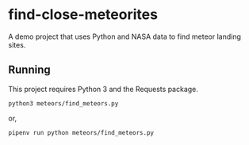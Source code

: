 # find-close-meteorites
A demo project that uses Python and NASA data to find meteor landing sites.

## Running

This project requires Python 3 and the Requests package.

`python3 meteors/find_meteors.py`

or,

`pipenv run python meteors/find_meteors.py`